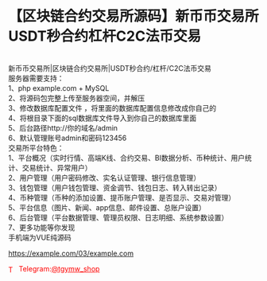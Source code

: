 # 【区块链合约交易所源码】新币币交易所USDT秒合约杠杆C2C法币交易

<br>新币币交易所|区块链合约交易所|USDT秒合约/杠杆/C2C法币交易<br>服务器需要支持：<br>1、php example.com + MySQL<br>2、将源码包完整上传至服务器空间，并解压<br>3、修改数据库配置文件 ，将里面的数据库配置信息修改成你自己的<br>4、将根目录下面的sql数据库文件导入到你自己的数据库里面<br>5、后台路径http://你的域名/admin<br>6、默认管理账号admin和密码123456<br>交易所平台特色：<br>1、平台概况（实时行情、高端K线、合约交易、BI数据分析、币种统计、用户统计、交易统计、异常用户）<br>2、用户管理（用户密码修改、实名认证管理、银行信息管理）<br>3、钱包管理（用户钱包管理、资金调节、钱包日志、转入转出记录）<br>4、币种管理（币种的添加设置、提币账户管理、是否显示、交易对管理）<br>5、平台信息（图片、新闻、app信息、邮件设置、总账户设置）<br>6、后台管理（平台数据管理、管理员权限、日志明细、系统参数设置）<br>7、更多功能等你发现<br>手机端为VUE纯源码<br>

https://example.com/03/example.com


<p style="color: red;"><img src="https://cdn-icons-png.flaticon.com/512/2111/2111646.png" alt="Telegram Icon" style="width: 16px; vertical-align: middle; margin-right: 5px;">Telegram:<a href="https://t.me/tgymw_shop" style="color: red;">@tgymw_shop</a></p>
